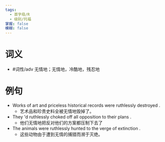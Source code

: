 ```yaml
---
tags:
  - 首字母/R
  - 级别/托福
掌握: false
模糊: false
---
```

# 词义
- #词性/adv  无情地；无情地，冷酷地，残忍地
# 例句
- Works of art and priceless historical records were ruthlessly destroyed .
	- 艺术品和珍贵史料全被无情地毁掉了。
- They 'd ruthlessly choked off all opposition to their plans .
	- 他们无情地把反对他们的方案都压制下去了
- The animals were ruthlessly hunted to the verge of extinction .
	- 这些动物由于遭到无情的捕猎而濒于灭绝。
